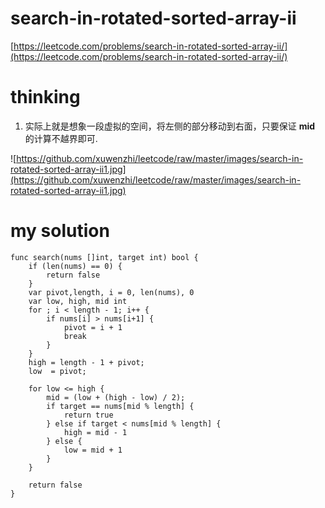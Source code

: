 # search-in-rotated-sorted-array-ii

[https://leetcode.com/problems/search-in-rotated-sorted-array-ii/](https://leetcode.com/problems/search-in-rotated-sorted-array-ii/)

# thinking

1. 实际上就是想象一段虚拟的空间，将左侧的部分移动到右面，只要保证 **mid** 的计算不越界即可.

![https://github.com/xuwenzhi/leetcode/raw/master/images/search-in-rotated-sorted-array-ii1.jpg](https://github.com/xuwenzhi/leetcode/raw/master/images/search-in-rotated-sorted-array-ii1.jpg)


# my solution

```golang
func search(nums []int, target int) bool {
    if (len(nums) == 0) {
        return false
    }
    var pivot,length, i = 0, len(nums), 0
    var low, high, mid int
    for ; i < length - 1; i++ {
        if nums[i] > nums[i+1] {
            pivot = i + 1
            break
        }
    }
    high = length - 1 + pivot;
    low  = pivot;

    for low <= high {
        mid = (low + (high - low) / 2);
        if target == nums[mid % length] {
            return true
        } else if target < nums[mid % length] {
            high = mid - 1
        } else {
            low = mid + 1
        }
    }

    return false
}
```
